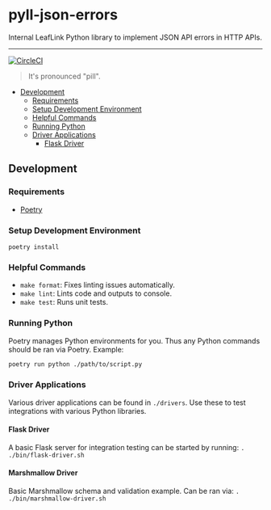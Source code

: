 # pyll-json-errors

Internal LeafLink Python library to implement JSON API errors in HTTP APIs.

---

[![CircleCI](https://circleci.com/gh/LeafLink/pyll-json-errors.svg?style=svg&circle-token=70111963b87fa2b476fece5740320b4dc464ad11)](https://circleci.com/gh/LeafLink/pyll-json-errors)

> It's pronounced "pill".

- [Development](#development)
  * [Requirements](#requirements)
  * [Setup Development Environment](#setup-development-environment)
  * [Helpful Commands](#helpful-commands)
  * [Running Python](#running-python)
  * [Driver Applications](#driver-applications)
    * [Flask Driver](#flask-driver)


## Development

### Requirements
* [Poetry](https://python-poetry.org/)

### Setup Development Environment
`poetry install`

### Helpful Commands
* `make format`: Fixes linting issues automatically.
* `make lint`: Lints code and outputs to console.
* `make test`: Runs unit tests.

### Running Python
Poetry manages Python environments for you. Thus any Python commands should be ran via Poetry. Example:

```bash
poetry run python ./path/to/script.py
```

### Driver Applications
Various driver applications can be found in `./drivers`. Use these to test integrations with various Python libraries.

#### Flask Driver
A basic Flask server for integration testing can be started by running: `. ./bin/flask-driver.sh`

#### Marshmallow Driver
Basic Marshmallow schema and validation example. Can be ran via: `. ./bin/marshmallow-driver.sh`
